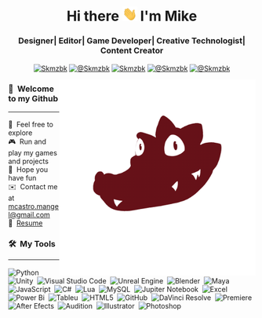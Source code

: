 <h1 align="center"> Hi there <img width="30px" src="https://github.com/Skmzbk/Skmzbk/blob/main/Assets/Hi.gif"> I'm Mike</h1>
<h3 font-size="20" align="center">Designer| Editor| Game Developer| Creative Technologist| Content Creator</h3>

<p align="center">
<a href="www.linkedin.com/in/mcastro-mangel" target="blank"><img align="center" src="https://img.shields.io/badge/LinkedIn-0077B5?style=for-the-badge&logo=linkedin&logoColor=white" alt="Skmzbk"/></a>
<a href = "mailto:mcastro.mangel@gmail.com" target="blank"><img align="center" src="https://img.shields.io/badge/Gmail-D14836?style=for-the-badge&logo=gmail&logoColor=white" alt="@Skmzbk"  /></a>
<a href="https://linktr.ee/Mike_04" target="blank"><img align="center" src="https://img.shields.io/badge/linktree-39E09B?style=for-the-badge&logo=linktree&logoColor=white" alt="Skmzbk"/></a>
<a href="https://www.youtube.com/@Esekodrilo" target="blank"><img align="center" src="https://img.shields.io/badge/YouTube-FF0000?style=for-the-badge&logo=youtube&logoColor=white" alt="@Skmzbk"  /></a>
<a href="https://www.tiktok.com/@esekodrilo" target="blank"><img align="center" src="https://img.shields.io/badge/TikTok-000000?style=for-the-badge&logo=tiktok&logoColor=white" alt="@Skmzbk" /></a>
</p>

<img alt="CrocoBlink" src="https://github.com/Skmzbk/Skmzbk/blob/main/Assets/Blink.gif?raw=true" align="right" width="400" height="400"/>


### 🐊 &nbsp;Welcome to my Github<hr>

🚀 &nbsp;Feel free to explore\
🎮 &nbsp;Run and play my games and projects\
🎲 &nbsp;Hope you have fun\
✉️ &nbsp;Contact me at mcastro.mangel@gmail.com\
📄 &nbsp;[Resume](https://drive.google.com/file/d/1uaO4Le6Fil2LkdqPHJFeU1aEV3Hlbc1c/view?usp=sharing)


### 🛠 &nbsp;My Tools<hr>

![Python](https://img.shields.io/badge/Python-14354C?style=flat&logo=python&logoColor=white)&nbsp;
![Unity](https://img.shields.io/badge/Unity-FFFFFF?style=flat&logo=unity&logoColor=black)&nbsp;
![Visual Studio Code](https://img.shields.io/badge/Visualstudio-purple)&nbsp;
![Unreal Engine](https://img.shields.io/badge/Unreal%20Engine-black?logo=unrealengine
)&nbsp;
![Blender](https://img.shields.io/badge/Blender-blue?logo=blender
)&nbsp;
![Maya](https://img.shields.io/badge/Maya-white?logo=autodeskmaya)&nbsp;
![JavaScript](https://img.shields.io/badge/JavaScript-F7DF1E?style=flat&logo=javascript&logoColor=black)&nbsp;
![C#](https://img.shields.io/badge/C%23-purple
)&nbsp;
![Lua](https://img.shields.io/badge/Lua-2C2D72?style=flat&logo=lua&logoColor=white)&nbsp;
![MySQL](https://img.shields.io/badge/MySQL-4479A1?style=flat&logo=mysql&logoColor=white)&nbsp;
![Jupiter Notebook](https://img.shields.io/badge/Jupiter%20Notebook-black?logo=jupyter
)&nbsp;
![Excel](https://img.shields.io/badge/Excel-green
)&nbsp;
![Power Bi](https://img.shields.io/badge/Power%20Bi-orange
)&nbsp;
![Tableu](https://img.shields.io/badge/Tableu-blue
)&nbsp;
![HTML5](https://img.shields.io/badge/HTML5-E34F26?style=flat&logo=html5&logoColor=white)&nbsp;
![GitHub](https://img.shields.io/badge/GitHub-181717?style=flat&logo=github&logoColor=white)&nbsp;
![DaVinci Resolve](https://img.shields.io/badge/DaVinci%20Resolve-black?logo=davinciresolve
)&nbsp;
![Premiere](https://img.shields.io/badge/Premiere-purple
)&nbsp;
![After Efects](https://img.shields.io/badge/After%20Effects-purple)&nbsp;
![Audition](https://img.shields.io/badge/Audition-lightblue
)&nbsp;
![Illustrator](https://img.shields.io/badge/Ilustrator-darkorange
)&nbsp;
![Photoshop](https://img.shields.io/badge/photoshop-blue
)&nbsp;
